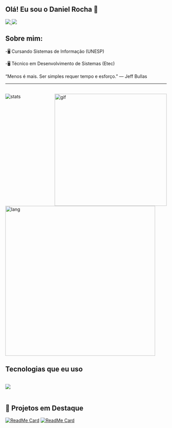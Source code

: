 ## Olá! Eu sou o Daniel Rocha 🤙

<a href="https://www.instagram.com/rochadaniel.o/"><img src="https://skillicons.dev/icons?i=instagram" /> </a> <a href="https://www.linkedin.com/in/daniel-rocha-de-oliveira-041788246/"> <img src="https://skillicons.dev/icons?i=linkedin" /> </a>
## Sobre mim:

<p>-🖥 Cursando Sistemas de Informação (UNESP)
<p>-🖥 Técnico em Desenvolvimento de Sistemas (Etec)
</br>
</br>
“Menos é mais. Ser simples requer tempo e esforço.” — Jeff Bullas </p>

<hr>
<br>

<img align="right" alt="gif" src="https://github.com/devRochaa/devRochaa/assets/124582086/9191e0b0-70e0-4b1b-8675-7ba07a4e06d5" width="350px">

<img alt="stats" src="https://github-readme-stats.vercel.app/api?username=devRochaa&hide=contribs,prs,&theme=github_dark&show_icons=true">
<br>
<img alt="lang" width="468px" style src="https://github-readme-stats.vercel.app/api/top-langs/?username=devRochaa&layout=compact&theme=github_dark">



## Tecnologias que eu uso

<div style="display: inline block"><br/>
      <img src="https://skillicons.dev/icons?i=cs,dotnet,php,js,nodejs,html,css,mysql,sqlite" />
</div><br/>

## 📌 Projetos em Destaque

[![ReadMe Card](https://github-readme-stats.vercel.app/api/pin/?username=devRochaa&repo=TCC-Mr.Math&theme=github_dark)](https://github.com/devRochaa/TCC-Mr.Math)
[![ReadMe Card](https://github-readme-stats.vercel.app/api/pin/?username=devRochaa&repo=AppEscala&theme=github_dark)](https://github.com/devRochaa/AppEscala)

